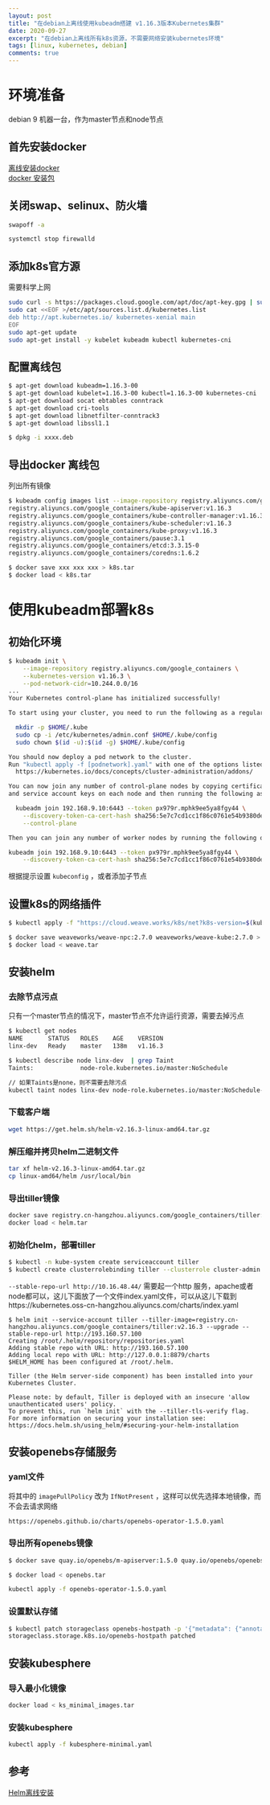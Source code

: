 ```yaml
---
layout: post
title: "在debian上离线使用kubeadm搭建 v1.16.3版本Kubernetes集群"
date: 2020-09-27
excerpt: "在debian上离线所有k8s资源，不需要网络安装kubernetes环境"
tags: [linux, kubernetes, debian]
comments: true
---
```


# 环境准备

debian 9 机器一台，作为master节点和node节点

## 首先安装docker

[离线安装docker](https://www.cnblogs.com/luoSteel/p/10038954.html)  
[docker 安装包](https://download.docker.com/linux/static/stable/x86_64/)

## 关闭swap、selinux、防火墙

```bash
swapoff -a

systemctl stop firewalld
```

## 添加k8s官方源

需要科学上网

```bash
sudo curl -s https://packages.cloud.google.com/apt/doc/apt-key.gpg | sudo apt-key add
sudo cat <<EOF >/etc/apt/sources.list.d/kubernetes.list
deb http://apt.kubernetes.io/ kubernetes-xenial main
EOF
sudo apt-get update
sudo apt-get install -y kubelet kubeadm kubectl kubernetes-cni
```

## 配置离线包

```bash
$ apt-get download kubeadm=1.16.3-00 
$ apt-get download kubelet=1.16.3-00 kubectl=1.16.3-00 kubernetes-cni
$ apt-get download socat ebtables conntrack
$ apt-get download cri-tools
$ apt-get download libnetfilter-conntrack3
$ apt-get download libssl1.1

$ dpkg -i xxxx.deb
```

## 导出docker 离线包

列出所有镜像

```bash
$ kubeadm config images list --image-repository registry.aliyuncs.com/google_containers --kubernetes-version v1.16.3
registry.aliyuncs.com/google_containers/kube-apiserver:v1.16.3
registry.aliyuncs.com/google_containers/kube-controller-manager:v1.16.3
registry.aliyuncs.com/google_containers/kube-scheduler:v1.16.3
registry.aliyuncs.com/google_containers/kube-proxy:v1.16.3
registry.aliyuncs.com/google_containers/pause:3.1
registry.aliyuncs.com/google_containers/etcd:3.3.15-0
registry.aliyuncs.com/google_containers/coredns:1.6.2

$ docker save xxx xxx xxx > k8s.tar
$ docker load < k8s.tar
```

# 使用kubeadm部署k8s

## 初始化环境

```bash
$ kubeadm init \
    --image-repository registry.aliyuncs.com/google_containers \
    --kubernetes-version v1.16.3 \
    --pod-network-cidr=10.244.0.0/16
...
Your Kubernetes control-plane has initialized successfully!

To start using your cluster, you need to run the following as a regular user:

  mkdir -p $HOME/.kube
  sudo cp -i /etc/kubernetes/admin.conf $HOME/.kube/config
  sudo chown $(id -u):$(id -g) $HOME/.kube/config

You should now deploy a pod network to the cluster.
Run "kubectl apply -f [podnetwork].yaml" with one of the options listed at:
  https://kubernetes.io/docs/concepts/cluster-administration/addons/

You can now join any number of control-plane nodes by copying certificate authorities 
and service account keys on each node and then running the following as root:

  kubeadm join 192.168.9.10:6443 --token px979r.mphk9ee5ya8fgy44 \
    --discovery-token-ca-cert-hash sha256:5e7c7cd1cc1f86c0761e54b9380de22968b6b221cb98939c14ab2942223f6f51 \
    --control-plane 	  

Then you can join any number of worker nodes by running the following on each as root:

kubeadm join 192.168.9.10:6443 --token px979r.mphk9ee5ya8fgy44 \
    --discovery-token-ca-cert-hash sha256:5e7c7cd1cc1f86c0761e54b9380de22968b6b221cb98939c14ab2942223f6f51 

```

根据提示设置 `kubeconfig` ，或者添加子节点

## 设置k8s的网络插件

```bash
$ kubectl apply -f "https://cloud.weave.works/k8s/net?k8s-version=$(kubectl version | base64 | tr -d '\n')"
```

```bash
$ docker save weaveworks/weave-npc:2.7.0 weaveworks/weave-kube:2.7.0 > weave.tar
$ docker load < weave.tar
```

## 安装helm

### 去除节点污点

只有一个master节点的情况下，master节点不允许运行资源，需要去掉污点

```bash
$ kubectl get nodes
NAME       STATUS   ROLES    AGE    VERSION
linx-dev   Ready    master   138m   v1.16.3

$ kubectl describe node linx-dev  | grep Taint
Taints:             node-role.kubernetes.io/master:NoSchedule

// 如果Taints是none，则不需要去除污点
kubectl taint nodes linx-dev node-role.kubernetes.io/master:NoSchedule-
```

### 下载客户端

```bash
wget https://get.helm.sh/helm-v2.16.3-linux-amd64.tar.gz
```

### 解压缩并拷贝helm二进制文件

```bash
tar xf helm-v2.16.3-linux-amd64.tar.gz
cp linux-amd64/helm /usr/local/bin
```

### 导出tiller镜像

```bash
docker save registry.cn-hangzhou.aliyuncs.com/google_containers/tiller:v2.16.3 > helm.tar
docker load < helm.tar
```

### 初始化helm，部署tiller

```bash
$ kubectl -n kube-system create serviceaccount tiller
$ kubectl create clusterrolebinding tiller --clusterrole cluster-admin –serviceaccount=kube-system:tiller
```

`--stable-repo-url http://10.16.48.44/` 需要起一个http 服务，apache或者node都可以，这儿下面放了一个文件index.yaml文件，可以从这儿下载到https://kubernetes.oss-cn-hangzhou.aliyuncs.com/charts/index.yaml

```
$ helm init --service-account tiller --tiller-image=registry.cn-hangzhou.aliyuncs.com/google_containers/tiller:v2.16.3 --upgrade --stable-repo-url http://193.160.57.100
Creating /root/.helm/repository/repositories.yaml 
Adding stable repo with URL: http://193.160.57.100 
Adding local repo with URL: http://127.0.0.1:8879/charts 
$HELM_HOME has been configured at /root/.helm.

Tiller (the Helm server-side component) has been installed into your Kubernetes Cluster.

Please note: by default, Tiller is deployed with an insecure 'allow unauthenticated users' policy.
To prevent this, run `helm init` with the --tiller-tls-verify flag.
For more information on securing your installation see: https://docs.helm.sh/using_helm/#securing-your-helm-installation

```

## 安装openebs存储服务

### yaml文件

将其中的 `imagePullPolicy` 改为 `IfNotPresent` ，这样可以优先选择本地镜像，而不会去请求网络

```bash
https://openebs.github.io/charts/openebs-operator-1.5.0.yaml
```

### 导出所有openebs镜像

```bash
$ docker save quay.io/openebs/m-apiserver:1.5.0 quay.io/openebs/openebs-k8s-provisioner:1.5.0 quay.io/openebs/snapshot-controller:1.5.0 quay.io/openebs/snapshot-provisioner:1.5.0 quay.io/openebs/node-disk-manager-amd64:v0.4.5 quay.io/openebs/node-disk-operator-amd64:v0.4.5 quay.io/openebs/admission-server:1.5.0 quay.io/openebs/provisioner-localpv:1.5.0 quay.io/openebs/linux-utils:1.5.0 > openebs.tar

$ docker load < openebs.tar
```

```bash
kubectl apply -f openebs-operator-1.5.0.yaml
```

### 设置默认存储

```bash
$ kubectl patch storageclass openebs-hostpath -p '{"metadata": {"annotations":{"storageclass.kubernetes.io/is-default-class":"true"}}}'
storageclass.storage.k8s.io/openebs-hostpath patched
```

## 安装kubesphere

### 导入最小化镜像

```bash
docker load < ks_minimal_images.tar
```

### 安装kubesphere

```bash
kubectl apply -f kubesphere-minimal.yaml
```

## 参考

[Helm离线安装](https://www.jianshu.com/p/2bb1dfdadee8)
